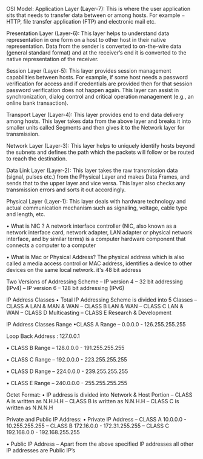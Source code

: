 OSI Model:
Application Layer (Layer-7): This is where the user application sits that needs to transfer data between or among hosts. For example − HTTP, file transfer application (FTP) and electronic mail etc.

Presentation Layer (Layer-6): This layer helps to understand data representation in one form on a host to other host in their native representation. Data from the sender is converted to on-the-wire data (general standard format) and at the receiver’s end it is converted to the native representation of the receiver.

Session Layer (Layer-5): This layer provides session management capabilities between hosts. For example, if some host needs a password verification for access and if credentials are provided then for that session password verification does not happen again. This layer can assist in synchronization, dialog control and critical operation management (e.g., an online bank transaction).

Transport Layer (Layer-4): This layer provides end to end data delivery among hosts. This layer takes data from the above layer and breaks it into smaller units called Segments and then gives it to the Network layer for transmission.

Network Layer (Layer-3): This layer helps to uniquely identify hosts beyond the subnets and defines the path which the packets will follow or be routed to reach the destination.

Data Link Layer (Layer-2): This layer takes the raw transmission data (signal, pulses etc.) from the Physical Layer and makes Data Frames, and sends that to the upper layer and vice versa. This layer also checks any transmission errors and sorts it out accordingly.

Physical Layer (Layer-1): This layer deals with hardware technology and actual communication mechanism such as signaling, voltage, cable type and length, etc.

• What is NIC ?
A network interface controller (NIC, also known as a network interface card, network adapter, LAN adapter or physical network interface, and by similar terms) is a computer hardware component that connects a computer to a computer

• What is Mac or Physical Address?
The physical address which is also called a media access control or MAC address, identifies a device to other devices on the same local network. it's 48 bit address

Two Versions of Addressing Scheme
– IP version 4 – 32 bit addressing (IPv4)
– IP version 6 – 128 bit addressing (IPv6)

IP Address Classes
• Total IP Addressing Scheme is divided into 5 Classes
 – CLASS A  LAN & MAN & WAN
 – CLASS B  LAN & WAN
 – CLASS C  LAN & WAN 
 – CLASS D Multicasting
 – CLASS E Research & Development

IP Address Classes Range
•CLASS A Range
 – 0.0.0.0 - 126.255.255.255

Loop Back Address : 127.0.0.1

• CLASS B Range
 – 128.0.0.0 - 191.255.255.255

• CLASS C Range
 – 192.0.0.0 - 223.255.255.255

• CLASS D Range
 – 224.0.0.0 - 239.255.255.255

• CLASS E Range
 – 240.0.0.0 - 255.255.255.255

Octet Format:
• IP address is divided into Network & Host Portion
 – CLASS A is written as N.H.H.H
 – CLASS B is written as N.N.H.H
 – CLASS C is written as N.N.N.H

Private and Public IP Address:
• Private IP Address
  – CLASS A 10.0.0.0    - 10.255.255.255 
  – CLASS B 172.16.0.0  - 172.31.255.255
  – CLASS C 192.168.0.0 - 192.168.255.255

• Public IP Address
  – Apart from the above specified IP addresses all other IP addresses are Public IP’s
